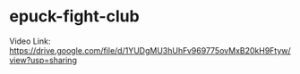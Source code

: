 # epuck-fight-club

Video Link: https://drive.google.com/file/d/1YUDgMU3hUhFv969775ovMxB20kH9Ftyw/view?usp=sharing

